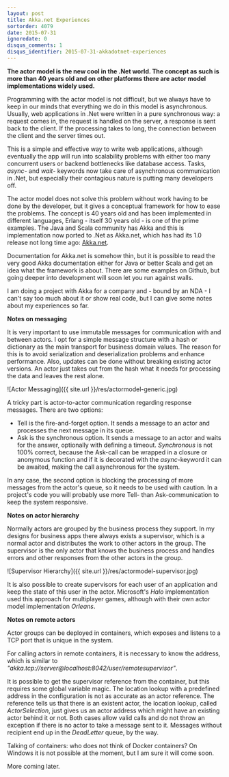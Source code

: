 ```yaml
---
layout: post
title: Akka.net Experiences
sortorder: 4079
date: 2015-07-31
ignoredate: 0
disqus_comments: 1
disqus_identifier: 2015-07-31-akkadotnet-experiences
---
```


**The actor model is the new cool in the .Net world. The concept as such is more than 40 years old and on other platforms there are actor model implementations widely used.**

Programming with the actor model is not difficult, but we always have to keep in our minds that everything we do in this model is asynchronous. Usually, web applications in .Net were written in a pure synchronous way: a request comes in, the request is handled on the server, a response is sent back to the client. If the processing takes to long, the connection between the client and the server times out.

This is a simple and effective way to write web applications, although eventually the app will run into scalability problems with either too many concurrent users or backend bottlenecks like database access. Tasks, _async_- and _wait_- keywords now take care of asynchronous communication in .Net, but especially their contagious nature is putting many developers off.  

The actor model does not solve this problem without work having to be done by the developer, but it gives a conceptual framework for how to ease the problems. The concept is 40 years old and has been implemented in different languages, Erlang - itself 30 years old - is one of the prime examples. The Java and Scala community has Akka and this is implementation now ported to .Net as Akka.net, which has had its 1.0 release not long time ago: [Akka.net](https://getakka.net).

Documentation for Akka.net is somehow thin, but it is possible to read the very good Akka documentation either for Java or better Scala and get an idea what the framework is about. There are some examples on Github, but going deeper into development will soon let you run against walls.

I am doing a project with Akka for a company and - bound by an NDA - I can't say too much about it or show real code, but I can give some notes about my experiences so far.

**Notes on messaging**

It is very important to use immutable messages for communication with and between actors. I opt for a simple message structure with a hash or dictionary as the main transport for business domain values. The reason for this is to avoid serialization and deserialization problems and enhance performance. Also, updates can be done without breaking existing actor versions. An actor just takes out from the hash what it needs for processing the data and leaves the rest alone.

![Actor Messaging]({{ site.url }}/res/actormodel-generic.jpg)

A tricky part is actor-to-actor communication regarding response messages. There are two options:

+ Tell is the fire-and-forget option. It sends a message to an actor and processes the next message in its queue.
+ Ask is the synchronous option. It sends a message to an actor and waits for the answer, optionally with defining a timeout. _Synchronous_ is not 100% correct, because the Ask-call can be wrapped in a closure or anonymous function and if it is decorated with the _async_-keyword it can be awaited, making the call asynchronous for the system.

In any case, the second option is blocking the processing of more messages from the actor's queue, so it needs to be used with caution. In a project's code you will probably use more Tell- than Ask-communication to keep the system responsive.

**Notes on actor hierarchy**

Normally actors are grouped by the business process they support. In my designs for business apps there always exists a supervisor, which is a normal actor and distributes the work to other actors in the group. The supervisor is the only actor that knows the business process and handles errors and other responses from the other actors in the group.

![Supervisor Hierarchy]({{ site.url }}/res/actormodel-supervisor.jpg)

It is also possible to create supervisors for each user of an application and keep the state of this user in the actor. Microsoft's _Halo_ implementation used this approach for multiplayer games, although with their own actor model implementation _Orleans_.

**Notes on remote actors**

Actor groups can be deployed in containers, which exposes and listens to a TCP port that is unique in the system.

For calling actors in remote containers, it is necessary to know the address, which is similar to _"akka.tcp://server@localhost:8042/user/remotesupervisor"_.

It is possible to get the supervisor reference from the container, but this requires some global variable magic. The location lookup with a predefined address in the configuration is not as accurate as an actor reference. The reference tells us that there is an existent actor, the location lookup, called _ActorSelection_, just gives us an actor address which might have an existing actor behind it or not. Both cases allow valid calls and do not throw an exception if there is no actor to take a message sent to it. Messages without recipient end up in the _DeadLetter_ queue, by the way.

Talking of containers: who does not think of Docker containers? On Windows it is not possible at the moment, but I am sure it will come soon.

More coming later.
